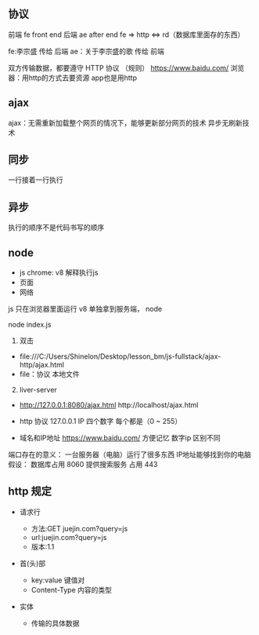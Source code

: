 ## 协议

前端 fe front end
后端 ae after end 
fe => http <=> rd（数据库里面存的东西）

fe:李宗盛 传给 后端
ae：关于李宗盛的歌 传给 前端

双方传输数据，都要遵守 HTTP 协议 （规则）
https://www.baidu.com/  浏览器：用http的方式去要资源
app也是用http

## ajax
ajax：无需重新加载整个网页的情况下，能够更新部分网页的技术
异步无刷新技术

## 同步
一行接着一行执行

## 异步
执行的顺序不是代码书写的顺序

## node
- js    chrome: v8 解释执行js
- 页面
- 网络

js 只在浏览器里面运行
v8 单独拿到服务端， node
<!-- 用node解释执行 js -->
node  index.js

1. 双击
- file:///C:/Users/Shinelon/Desktop/lesson_bm/js-fullstack/ajax-http/ajax.html
- file：协议
本地文件
2. liver-server
- http://127.0.0.1:8080/ajax.html
  http://localhost/ajax.html
- http 协议
127.0.0.1 IP 四个数字 每个都是（0 ~ 255）

- 域名和IP地址
https://www.baidu.com/ 方便记忆
数字ip 区别不同

端口存在的意义：
一台服务器（电脑）运行了很多东西
IP地址能够找到你的电脑
假设：
数据库占用 8060
提供搜索服务 占用 443

## http 规定
- 请求行
  - 方法:GET juejin.com?query=js
  - url:juejin.com?query=js
  - 版本:1.1
- 首(头)部
  - key:value 键值对
  - Content-Type  内容的类型

- 实体
  - 传输的具体数据